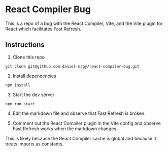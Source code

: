 # React Compiler Bug

This is a repo of a bug with the React Compiler, Vite, and the Vite plugin for React which facilitates Fast Refresh.

## Instructions

1. Clone this repo

```sh-session
git clone git@github.com:daniel-nagy/react-compiler-bug.git
```

2. Install dependencies

```sh-session
npm install
```

3. Start the dev server

```sh-session
npm run start
```

4. Edit the markdown file and observe that Fast Refresh is broken.

5. Comment out the React Compiler plugin in the Vite config and observe Fast Refresh works when the markdown changes.

This is likely because the React Compiler cache is global and because it treats imports as constants.
